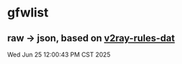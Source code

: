 # gfwlist
## raw -> json, based on [v2ray-rules-dat](https://github.com/Loyalsoldier/v2ray-rules-dat)
Wed Jun 25 12:00:43 PM CST 2025

